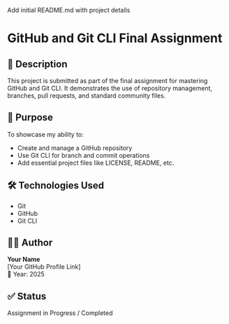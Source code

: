 Add initial README.md with project details

# GitHub and Git CLI Final Assignment

## 📘 Description
This project is submitted as part of the final assignment for mastering GitHub and Git CLI. It demonstrates the use of repository management, branches, pull requests, and standard community files.

## 🎯 Purpose
To showcase my ability to:
- Create and manage a GitHub repository
- Use Git CLI for branch and commit operations
- Add essential project files like LICENSE, README, etc.

## 🛠️ Technologies Used
- Git
- GitHub
- Git CLI

## 👨‍💻 Author
**Your Name**  
[Your GitHub Profile Link]  
📅 Year: 2025

## ✅ Status
Assignment in Progress / Completed
